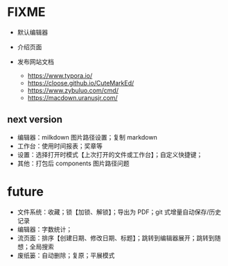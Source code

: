 # FIXME

- 默认编辑器
- 介绍页面
- 发布网站文档

  - https://www.typora.io/
  - https://cloose.github.io/CuteMarkEd/
  - https://www.zybuluo.com/cmd/
  - https://macdown.uranusjr.com/

## next version

- 编辑器：milkdown 图片路径设置；复制 markdown
- 工作台：使用时间报表；奖章等
- 设置：选择打开时模式【上次打开的文件或工作台】；自定义快捷键；
- 其他：打包后 components 图片路径问题

# future

- 文件系统：收藏；锁【加锁、解锁】；导出为 PDF；git 式增量自动保存/历史记录
- 编辑器：字数统计；
- 流页面：排序【创建日期、修改日期、标题】；跳转到编辑器展开；跳转到随想；全局搜索
- 废纸篓：自动删除；复原；平展模式
